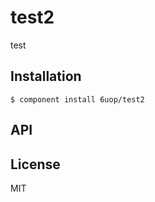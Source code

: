
# test2

  test

## Installation

    $ component install 6uop/test2

## API

   

## License

  MIT
